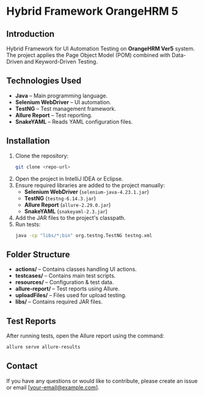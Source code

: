 # Hybrid Framework OrangeHRM 5

## Introduction
Hybrid Framework for UI Automation Testing on **OrangeHRM Ver5** system. The project applies the Page Object Model (POM) combined with Data-Driven and Keyword-Driven Testing.

## Technologies Used
- **Java** – Main programming language.
- **Selenium WebDriver** – UI automation.
- **TestNG** – Test management framework.
- **Allure Report** – Test reporting.
- **SnakeYAML** – Reads YAML configuration files.

## Installation
1. Clone the repository:
   ```sh
   git clone <repo-url>
   ```
2. Open the project in IntelliJ IDEA or Eclipse.
3. Ensure required libraries are added to the project manually:
   - **Selenium WebDriver** (`selenium-java-4.23.1.jar`)
   - **TestNG** (`testng-6.14.3.jar`)
   - **Allure Report** (`allure-2.29.0.jar`)
   - **SnakeYAML** (`snakeyaml-2.3.jar`)
4. Add the JAR files to the project's classpath.
5. Run tests:
   ```sh
   java -cp "libs/*;bin" org.testng.TestNG testng.xml
   ```

## Folder Structure
- **actions/** – Contains classes handling UI actions.
- **testcases/** – Contains main test scripts.
- **resources/** – Configuration & test data.
- **allure-report/** – Test reports using Allure.
- **uploadFiles/** – Files used for upload testing.
- **libs/** – Contains required JAR files.

## Test Reports
After running tests, open the Allure report using the command:
```sh
allure serve allure-results
```

## Contact
If you have any questions or would like to contribute, please create an issue or email [your-email@example.com].
